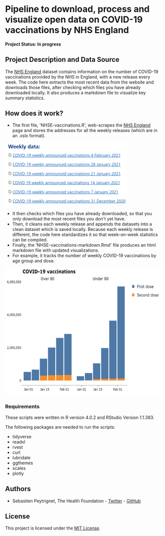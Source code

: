 # Pipeline to download, process and visualize open data on COVID-19 vaccinations by NHS England

#### Project Status: In progress

## Project Description and Data Source

The [NHS England](https://www.england.nhs.uk/statistics/statistical-work-areas/covid-19-vaccinations/) dataset contains information on the number of COVID-19 vaccinations provided by the NHS in England, with a new release every week. The code here extracts the most recent data from the website and downloads those files, after checking which files you have already downloaded locally. It also produces a markdown file to visualize key summary statistics.

## How does it work?

- The first file, 'NHSE-vaccinations.R', web-scrapes the [NHS England](https://www.england.nhs.uk/statistics/statistical-work-areas/covid-19-vaccinations/) page and stores the addresses for all the weekly releases (which are in an .xslx format).

<img src="weeklydata.PNG" width="395" height="204">

- It then checks which files you have already downloaded, so that you only download the most recent files you don't yet have.
- Then, it cleans each weekly release and appends the datasets into a clean dataset which is saved locally. Because each weekly release is different, the code here standardizes it so that week-on-week statistics can be compiled.
- Finally, the 'NHSE-vaccinations-markdown.Rmd' file produces an html markdown file with updated visualizations.
- For example, it tracks the number of weekly COVID-19 vaccinations by age group and dose.

<img src="exampleviz.PNG" width="627" height="413">

### Requirements

These scripts were written in R version 4.0.2 and RStudio Version 1.1.383. 

The following packages are needed to run the scripts:

- tidyverse
- readxl
- rvest
- curl
- lubridate
- ggthemes
- scales
- plotly

## Authors

* Sebastien Peytrignet, The Health Foundation - [Twitter](https://twitter.com/SebastienPeytr2) - [GitHub](https://github.com/speytrignet-thf)

## License

This project is licensed under the [MIT License](https://github.com/speytrignet-thf/NHSE-vaccinations-pipeline/blob/main/LICENSE).
